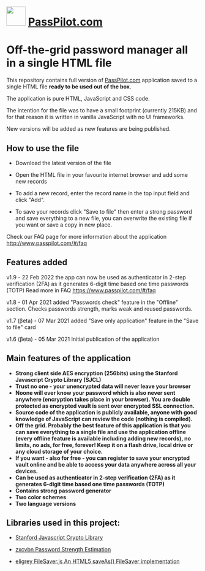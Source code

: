 # <img src="https://www.passpilot.com/passpilot.png" width="50" /> [PassPilot.com](https://www.passpilot.com/)

# Off-the-grid password manager all in a single HTML file

This repository contains full version of [PassPilot.com](https://www.passpilot.com/) application saved to a single HTML file **ready to be used out of the box**.

The application is pure HTML, JavaScript and CSS code.

The intention for the file was to have a small footprint (currently 215KB) and for that reason it is written in vanilla JavaScript with no UI frameworks.

New versions will be added as new features are being published.

## How to use the file

- Download the latest version of the file

- Open the HTML file in your favourite internet browser and add some new records

- To add a new record, enter the record name in the top input field and click "Add".

- To save your records click "Save to file" then enter a strong password and save everything to a new file, you can overwrite the existing file if you want or save a copy in new place.

Check our FAQ page for more information about the application http://www.passpilot.com/#/faq

## Features added 
v1.9 - 22 Feb 2022 the app can now be used as authenticator in 2-step verification (2FA) as it generates 6-digit time based one time passwords (TOTP)
Read more in FAQ https://www.passpilot.com/#/faq

v1.8 - 01 Apr 2021 added "Passwords check" feature in the "Offline" section. Checks passwords strength, marks weak and reused passwords.

v1.7 (βeta) - 07 Mar 2021 added "Save only application" feature in the "Save to file" card

v1.6 (βeta) - 05 Mar 2021 Initial publication of the application

## Main features of the application

- **Strong client side AES encryption (256bits) using the Stanford Javascript Crypto Library (SJCL)**
- **Trust no one - your unencrypted data will never leave your browser**
- **Noone will ever know your password which is also never sent anywhere (encryption takes place in your browser). You are double protected as encrypted vault is sent over encrypted SSL connection.**
- **Source code of the application is publicly available, anyone with good knowledge of JavaScript can review the code (nothing is compiled).**
- **Off the grid. Probably the best feature of this application is that you can save everything to a single file and use the application offline (every offline feature is available including adding new records), no limits, no ads, for free, forever! Keep it on a flash drive, local drive or any cloud storage of your choice.**
- **If you want - also for free - you can register to save your encrypted vault online and be able to access your data anywhere across all your devices.**
- **Can be used as authenticator in 2-step verification (2FA) as it generates 6-digit time based one time passwords (TOTP)**
- **Contains strong password generator**
- **Two color schemes**
- **Two language versions**

## Libraries used in this project:

- [Stanford Javascript Crypto Library](https://github.com/bitwiseshiftleft/sjcl)

- [zxcvbn Password Strength Estimation](https://github.com/dropbox/zxcvbn)

- [eligrey FileSaver.js An HTML5 saveAs() FileSaver implementation](https://github.com/eligrey/FileSaver.js)
